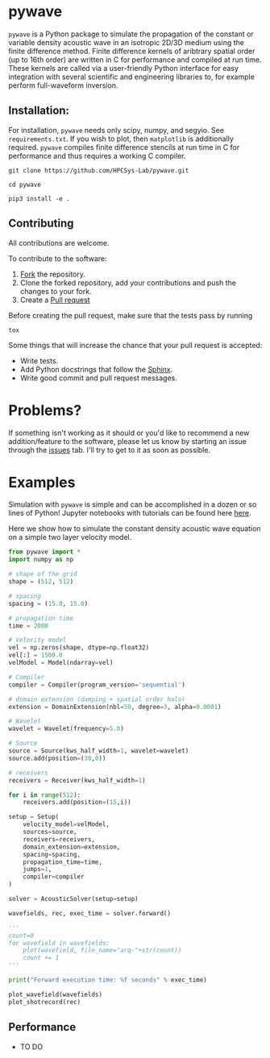 # pywave

`pywave` is a Python package to simulate the propagation of the constant or variable density acoustic wave in an isotropic 2D/3D medium using the finite difference method. Finite difference kernels of aribtrary spatial order (up to 16th order) are written in C for performance and compiled at run time. These kernels are called via a user-friendly Python interface for easy integration with several scientific and engineering libraries to, for example perform full-waveform inversion. 

## Installation:

For installation, `pywave` needs only scipy, numpy, and segyio. See `requirements.txt`. If you wish to plot, then `matplotlib` is additionally required. `pywave` compiles finite difference stencils at run time in C for performance and thus requires a working C compiler.

`git clone https://github.com/HPCSys-Lab/pywave.git`

`cd pywave`

`pip3 install -e .`


## Contributing

All contributions are welcome.

To contribute to the software:

1. [Fork](https://docs.github.com/en/free-pro-team@latest/github/getting-started-with-github/fork-a-repo) the repository.
2. Clone the forked repository, add your contributions and push the changes to your fork.
3. Create a [Pull request](https://github.com/HPCSys-Lab/pywave/pulls)

Before creating the pull request, make sure that the tests pass by running 
```
tox
```
Some things that will increase the chance that your pull request is accepted:
-  Write tests.
- Add Python docstrings that follow the [Sphinx](https://sphinx-rtd-tutorial.readthedocs.io/en/latest/docstrings.html).
- Write good commit and pull request messages.


[style]: https://sphinx-rtd-tutorial.readthedocs.io/en/latest/docstrings.html

Problems?
==========

If something isn't working as it should or you'd like to recommend a new addition/feature to the software, please let us know by starting an issue through the [issues](https://github.com/HPCSys-Lab/pywave/issues) tab. I'll try to get to it as soon as possible.

Examples
========

Simulation with `pywave` is simple and can be accomplished in a dozen or so lines of Python! Jupyter notebooks with tutorials can be found here [here](https://github.com/HPCSys-Lab/pywave/tree/master/tutorial).

Here we show how to simulate the constant density acoustic wave equation on a simple two layer velocity model. 
```python
from pywave import *
import numpy as np

# shape of the grid
shape = (512, 512)

# spacing
spacing = (15.0, 15.0)

# propagation time
time = 2000

# Velocity model
vel = np.zeros(shape, dtype=np.float32)
vel[:] = 1500.0
velModel = Model(ndarray=vel)

# Compiler
compiler = Compiler(program_version='sequential')

# domain extension (damping + spatial order halo)
extension = DomainExtension(nbl=50, degree=3, alpha=0.0001)

# Wavelet
wavelet = Wavelet(frequency=5.0)

# Source
source = Source(kws_half_width=1, wavelet=wavelet)
source.add(position=(30,0))

# receivers
receivers = Receiver(kws_half_width=1)

for i in range(512):
    receivers.add(position=(15,i))

setup = Setup(
    velocity_model=velModel,
    sources=source,
    receivers=receivers,
    domain_extension=extension,
    spacing=spacing,
    propagation_time=time,
    jumps=1,
    compiler=compiler
)

solver = AcousticSolver(setup=setup)

wavefields, rec, exec_time = solver.forward()

'''
count=0
for wavefield in wavefields:
    plot(wavefield, file_name="arq-"+str(count))
    count += 1
'''

print("Forward execution time: %f seconds" % exec_time)

plot_wavefield(wavefields)
plot_shotrecord(rec)
```

## Performance 

- TO DO 
